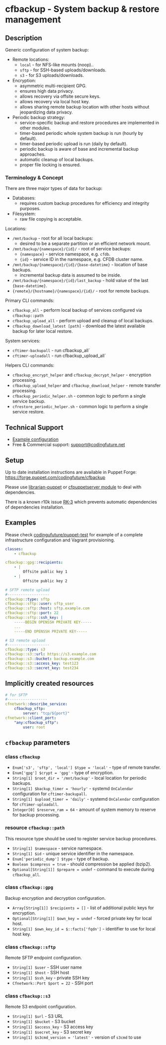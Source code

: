 # cfbackup - System backup & restore management

## Description

Generic configuration of system backup:

* Remote locations:
    - `local` - for NFS-like mounts (noop)..
    - `sftp` - for SSH-based uploads/downloads.
    - `s3` - for S3 uploads/downloads.
* Encryption:
    - asymmetric multi-recipient GPG.
    - ensures high data privacy.
    - allows recovery via offsite secure keys.
    - allows recovery via local host key.
    - allows sharing remote backup location with other hosts without jeopardizing data privacy.
* Periodic backup strategy:
    - service-specific backup and restore procedures are implemented in other modules.
    - timer-based periodic whole system backup is run (hourly by default).
    - timer-based periodic upload is run (daily by default).
    - periodic backup is aware of base and incremental backup approaches.
    - automatic cleanup of local backups.
    - proper file locking is ensured.

### Terminology & Concept

There are three major types of data for backup:

* Databases:
    - requires custom backup procedures for efficiency and integrity purposes.
* Filesystem:
    - raw file copying is acceptable.

Locations:

* `/mnt/backup` - root for all local backups:
    - desired to be a separate partition or an efficient network mount.
* `/mnt/backup/{namespace}/{id}/` - root of service backups:
    - `{namespace}` - service namespace, e.g. `cfdb`.
    - `{id}` - service ID in the namespace, e.g. CFDB cluster name.
* `/mnt/backup/{namespace}/{id}/{base-datetime}` - location of base backups.
    - incremental backup data is assumed to be inside.
* `/mnt/backup/{namespace}/{id}/last_backup` - hold value of the last `{base-datetime}`.
* `{remote}/{hostname}/{namespace}/{id}/` - root for remote backups.

Primary CLI commands:

* `cfbackup_all` - perform local backup of services configured via `cfbackup::path`
* `cfbackup_upload_all` - perform upload and cleanup of local backups.
* `cfbackup_download_latest [path]` - download the latest available backup for later local restore.

System services:

* `cftimer-backupall` - run cfbackup_all`
* `cftimer-uploadall` - run cfbackup_upload_all`

Helpers CLI commands:

* `cfbackup_encrypt_helper` and `cfbackup_decrypt_helper` - encryption processing.
* `cfbackup_upload_helper` and `cfbackup_download_helper` - remote transfer processing.
* `cfbackup_periodic_helper.sh` - common logic to perform a single service backup.
* `cfrestore_periodic_helper.sh` - common logic to perform a single service restore.

## Technical Support

* [Example configuration](https://github.com/codingfuture/puppet-test)
* Free & Commercial support: [support@codingfuture.net](mailto:support@codingfuture.net)

## Setup

Up to date installation instructions are available in Puppet Forge: https://forge.puppet.com/codingfuture/cfbackup

Please use [librarian-puppet](https://rubygems.org/gems/librarian-puppet/) or
[cfpuppetserver module](https://codingfuture.net/docs/cfpuppetserver) to deal with dependencies.

There is a known r10k issue [RK-3](https://tickets.puppetlabs.com/browse/RK-3) which prevents
automatic dependencies of dependencies installation.

## Examples

Please check [codingufuture/puppet-test](https://github.com/codingfuture/puppet-test) for
example of a complete infrastructure configuration and Vagrant provisioning.

```yaml
classes:
    - cfbackup

cfbackup::gpg::recipients:
    - |
        Offsite public key 1
    - |
        Offsite public key 2

# SFTP remote upload
#-------------------
cfbackup::type: sftp
cfbackup::sftp::user: sftp_user
cfbackup::sftp::host: sftp.example.com
cfbackup::sftp::port: 22
cfbackup::sftp::ssh_key: |
    -----BEGIN OPENSSH PRIVATE KEY-----
    ...
    -----END OPENSSH PRIVATE KEY-----

# S3 remote upload
#-------------------
cfbackup::type: s3
cfbackup::s3::url: https://s3.example.com
cfbackup::s3::bucket: backup.example.com
cfbackup::s3::access_key: test123
cfbackup::s3::secret_key: test234
```

## Implicitly created resources

```yaml
# for SFTP
#------------------
cfnetwork::describe_service:
    cfbackup_sftp:
        server: "tcp/${port}"
cfnetwork::client_port:
    "any:cfbackup_sftp":
        user: root
```

## `cfbackup` parameters

### class `cfbackup`

* `Enum['s3', 'sftp', 'local'] $type = 'local'` - type of remote transfer.
* `Enum['gpg'] $crypt = 'gpg'` - type of encryption.
* `String[1] $root_dir = '/mnt/backup'` - local location for periodic backups.
* `String[1] $backup_timer = 'hourly'` - systemd `OnCalendar` configuration for `cftimer-backupall`.
* `String[1] $upload_timer = 'daily'` - systemd `OnCalendar` configuration for `cftimer-uploadall`.
* `Integer[0] $reserve_ram = 64` - amount of system memory to reserve for backup processing.

### resource `cfbackup::path`

This resource type should be used to register service backup procedures.

* `String[1] $namespace` - service namespace.
* `String[1] $id` - unique service identifier in the namespace.
* `Enum['periodic_dump'] $type` - type of backup.
* `Boolean $compress = true` - should compression be applied (bzip2).
* `Optional[String[1]] $prepare = undef` - command to execute during `cfbackup_all`.

### class `cfbackup::gpg`

Backup encryption and decryption configuration.

* `Array[String[1]] $recipients = []` - list of additional public keys for encryption.
* `Optional[String[1]] $own_key = undef` - forced private key for local host.
* `String[1] $own_key_id = $::facts['fqdn']` - identifier to use for local host key.

### class `cfbackup::sftp`

Remote SFTP endpoint configuration.

* `String[1] $user` - SSH user name
* `String[1] $host` - SSH host
* `String[1] $ssh_key` - private SSH key
* `Cfnetwork::Port $port = 22` - SSH port

### class `cfbackup::s3`

Remote S3 endpoint configuration.

* `String[1] $url` - S3 URL
* `String[1] $bucket` - S3 bucket
* `String[1] $access_key` - S3 access key
* `String[1] $secret_key` - S3 secret key
* `String[1] $s3cmd_version = 'latest'` - version of `s3cmd` to use
